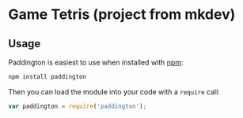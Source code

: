 # Game Tetris (project from mkdev)


Usage
-----

Paddington is easiest to use when installed with [npm][npm]:

```sh
npm install paddington
```

Then you can load the module into your code with a `require` call:

```js
var paddington = require('paddington');
```


[npm]: https://www.npmjs.com/
